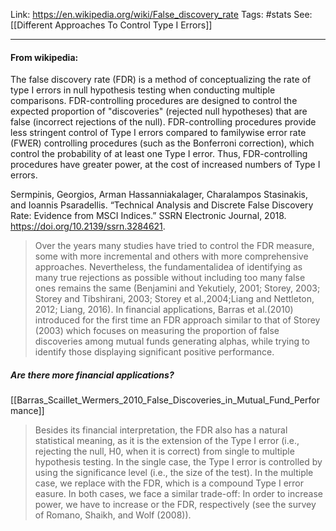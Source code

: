 Link: https://en.wikipedia.org/wiki/False_discovery_rate
Tags: #stats 
See: [[Different Approaches To Control Type I Errors]]

---

#### From wikipedia:
The false discovery rate (FDR) is a method of conceptualizing the rate of type I errors in null hypothesis testing when conducting multiple comparisons. FDR-controlling procedures are designed to control the expected proportion of "discoveries" (rejected null hypotheses) that are false (incorrect rejections of the null). FDR-controlling procedures provide less stringent control of Type I errors compared to familywise error rate (FWER) controlling procedures (such as the Bonferroni correction), which control the probability of at least one Type I error. Thus, FDR-controlling procedures have greater power, at the cost of increased numbers of Type I errors.

Sermpinis, Georgios, Arman Hassanniakalager, Charalampos Stasinakis, and Ioannis Psaradellis. “Technical Analysis and Discrete False Discovery Rate: Evidence from MSCI Indices.” SSRN Electronic Journal, 2018. https://doi.org/10.2139/ssrn.3284621.

> Over the years many studies have tried  to control  the FDR  measure,  some  with  more  incremental  and  others  with  more comprehensive approaches. Nevertheless, the fundamentalidea of identifying as many true rejections as possible without including too many false ones remains the same (Benjamini and Yekutiely, 2001; Storey, 2003; Storey and Tibshirani, 2003; Storey et al.,2004;Liang and Nettleton, 2012; Liang, 2016). In financial applications, Barras et al.(2010) introduced for the first time an FDR approach similar to that of Storey (2003) which focuses on measuring the proportion of false discoveries among mutual funds generating alphas, while trying to identify those displaying significant positive performance.

##### Are there more financial applications?

[[Barras_Scaillet_Wermers_2010_False_Discoveries_in_Mutual_Fund_Performance]]

> Besides its financial interpretation, the FDR also has a natural statistical meaning, as it is the extension of the Type I error (i.e., rejecting the null, H0, when it is correct) from single to multiple hypothesis testing. In the single case, the Type I error is controlled by using the significance level (i.e., the size of the test). In the multiple case, we replace with the FDR, which is a compound Type I error easure. In both cases, we face a similar trade-off: In order to increase power, we have to increase or the FDR, respectively (see the survey of Romano, Shaikh, and Wolf (2008)).

